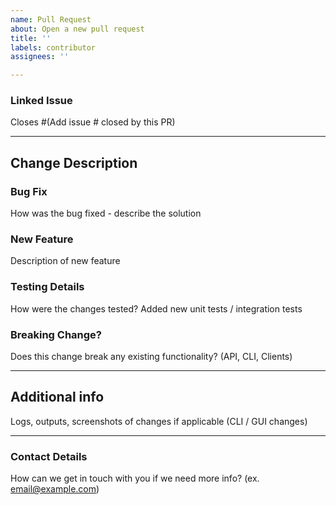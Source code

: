 ```yaml
---
name: Pull Request
about: Open a new pull request
title: ''
labels: contributor
assignees: ''

---
```

<!-- 
Hello Axolotl!

Thank you for contributing to the lakeFS project.
We appreciate the time invested in this pull request and created this template to help make this process easier.
It's really important to have all the information and context, to ensure we can properly address this PR 
Please use the following references to fill out the pull request.
--> 

### Linked Issue

Closes #(Add issue # closed by this PR)

---

## Change Description

### Bug Fix

How was the bug fixed - describe the solution
      
### New Feature

Description of new feature

### Testing Details

How were the changes tested?
Added new unit tests / integration tests

### Breaking Change?

Does this change break any existing functionality? (API, CLI, Clients)

---

## Additional info

Logs, outputs, screenshots of changes if applicable (CLI / GUI changes)

---

### Contact Details

How can we get in touch with you if we need more info? (ex. email@example.com)
